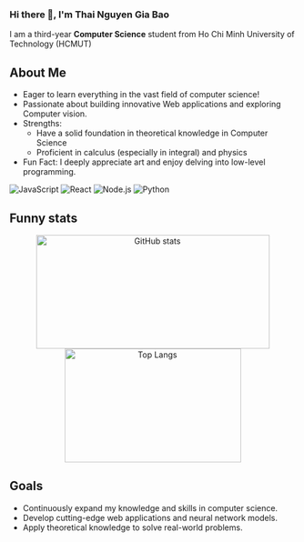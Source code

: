 ### Hi there 👋, I'm Thai Nguyen Gia Bao

I am a third-year **Computer Science** student from Ho Chi Minh University of Technology (HCMUT)

## About Me
- Eager to learn everything in the vast field of computer science!
- Passionate about building innovative Web applications and exploring Computer vision.
- Strengths:
  - Have a solid foundation in theoretical knowledge in Computer Science
  - Proficient in calculus (especially in integral) and physics
- Fun Fact: I deeply appreciate art and enjoy delving into low-level programming.
  
![JavaScript](https://img.shields.io/badge/JavaScript-ES6+-yellow)
![React](https://img.shields.io/badge/React-16.13.1-blue)
![Node.js](https://img.shields.io/badge/Node.js-12.18.3-green)
![Python](https://img.shields.io/badge/Python-3.8-blue)


## Funny stats
<p align="center">
   <img src="https://github-readme-stats.vercel.app/api?username=ThaiNguyenGiaBao&show_icons=true" alt="GitHub stats" height="200" width="410">
  <img src="https://github-readme-stats.vercel.app/api/top-langs/?username=ThaiNguyenGiaBao&layout=compact" alt="Top Langs" height="200" width="310">
</p>

## Goals
- Continuously expand my knowledge and skills in computer science.
- Develop cutting-edge web applications and neural network models.
- Apply theoretical knowledge to solve real-world problems.



